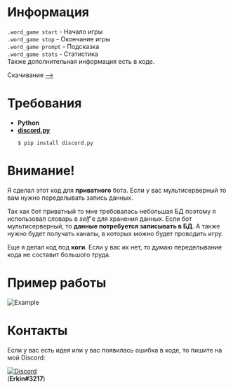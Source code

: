 # Информация
`.word_game start` - Начало игры<br>
`.word_game stop` - Окончание игры<br>
`.word_game prompt` - Подсказка<br>
`.word_game stats` - Статистика<br>
Также дополнительная информация есть в коде.

Скачивание [-->](https://raw.githubusercontent.com/Manix888/word_game/master/d.py%20group/word_game.py)  

# Требования
- **Python**
- **[discord.py](https://pypi.org/project/discord.py/)**
    ``` 
    $ pip install discord.py 
    ```

# Внимание!
Я сделал этот код для **приватного** бота. Если у вас мультисерверный то вам нужно переделывать запись данных. 

Так как бот приватный то мне требовалась небольшая БД поэтому я использовал словарь в *self*'е для хранения данных. Если бот мультисерверный, то **данные потребуется записывать в БД**. А также нужно будет получать каналы, в которых можно будет проводить игру.

Еще я делал код под **коги**. Если у вас их нет, то думаю переделывание кода не составит большого труда.

# Пример работы
![Example](https://github.com/Manix888/word_game/blob/master/assets/word_game%20showcase.mp4])

# Контакты
Если у вас есть идея или у вас появилась ошибка в коде, то пишите на мой Discord:

[![Discord](https://img.shields.io/badge/-My_Discord-090909?style=for-the-badge&logo=discord&logoColor=5B72BF)](https://discordapp.com/users/692313869057785886)<br>
(**Erkin#3217**)